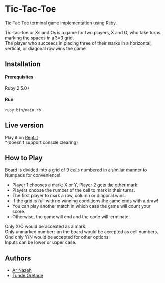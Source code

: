 # Tic-Tac-Toe

Tic Tac Toe terminal game implementation using Ruby.

Tic-tac-toe or Xs and Os is a game for two players, X and O,
who take turns marking the spaces in a 3×3 grid.<br/>
The player who succeeds in placing three of their marks
in a horizontal, vertical, or diagonal row wins the game.

## Installation

#### Prerequisites

Ruby 2.5.0+

#### Run
```console
ruby bin/main.rb
```
## Live version

Play it on [Repl.it](https://repl.it/@Nazeh1/Tic-Tac-Toe) <br/>
*(doesn't support console clearing)

## How to Play

Board is divided into a grid of 9 cells numbered in a similar
manner to Numpads for convenience!

- Player 1 chooses a mark: X or Y, Player 2 gets the other mark.
- Players choose the number of the cell to mark in their turns.
- The first player to mark a row, column or diagonal wins.
- If the grid is full with no winning conditions the game ends with a draw!
- You can play another match in which case the game will count your score.
- Otherwise, the game will end and the code will terminate. 

Only X/O would be accepted as a mark.<br/>
Only unmarked numbers on the board would be accepted as cell numbers.<br/>
Ond only Y/N would be accepted for other options.<br/>
Inputs can be lower or upper case.

## Authors

* [Ar Nazeh](https://github.com/Nazeh)
* [Tunde Oretade](https://github.com/tundeiness)
